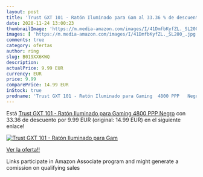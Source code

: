 ```yaml
---
layout: post
title: 'Trust GXT 101 - Ratón Iluminado para Gam al 33.36 % de descuento'
date: 2020-11-24 13:00:23
thumbnailImage: 'https://m.media-amazon.com/images/I/41DmfbKyfZL._SL200_.jpg'
images: [ 'https://m.media-amazon.com/images/I/41DmfbKyfZL._SL200_.jpg' ]
comments: true
category: ofertas
author: ring
slug: B019XX6KWQ
description:
actualPrice: 9.99 EUR
currency: EUR
price: 9.99
comparePrice: 14.99 EUR
inStock: true
prodname: 'Trust GXT 101 - Ratón Iluminado para Gaming  4800 PPP   Negro'
---
```


Está [Trust GXT 101 - Ratón Iluminado para Gaming  4800 PPP   Negro](https://www.amazon.es/dp/B019XX6KWQ/?tag=tolees-21) con 33.36 de descuento por 9.99 EUR (original: 14.99 EUR) en el siguiente enlace!

[![Trust GXT 101 - Ratón Iluminado para Gam](https://m.media-amazon.com/images/I/41DmfbKyfZL._SL200_.jpg)](https://www.amazon.es/dp/B019XX6KWQ/?tag=tolees-21)

[Ver la oferta!!](https://www.amazon.es/dp/B019XX6KWQ/?tag=tolees-21)

Links participate in Amazon Associate program and might generate a comission on qualifying sales


